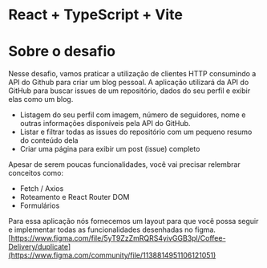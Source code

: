 # React + TypeScript + Vite

# Sobre o desafio

Nesse desafio, vamos praticar a utilização de clientes HTTP consumindo a API do Github para criar um blog pessoal. A aplicação utilizará da API do GitHub para buscar issues de um repositório, dados do seu perfil e exibir elas como um blog.

- Listagem do seu perfil com imagem, número de seguidores, nome e outras informações disponíveis pela API do GitHub.
- Listar e filtrar todas as issues do repositório com um pequeno resumo do conteúdo dela
- Criar uma página para exibir um post (issue) completo

Apesar de serem poucas funcionalidades, você vai precisar relembrar conceitos como:

- Fetch / Axios
- Roteamento e React Router DOM
- Formulários

Para essa aplicação nós fornecemos um layout para que você possa seguir e implementar todas as funcionalidades desenhadas no figma. [https://www.figma.com/file/5yT9ZzZmRQRS4yivGGB3pl/Coffee-Delivery/duplicate](https://www.figma.com/community/file/1138814951106121051)

<p float="left">
</p>
